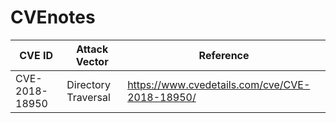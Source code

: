 # CVEnotes

|CVE ID        |Attack Vector      |Reference                                     |
|--------------|-------------------|----------------------------------------------|
|CVE-2018-18950|Directory Traversal|https://www.cvedetails.com/cve/CVE-2018-18950/|
